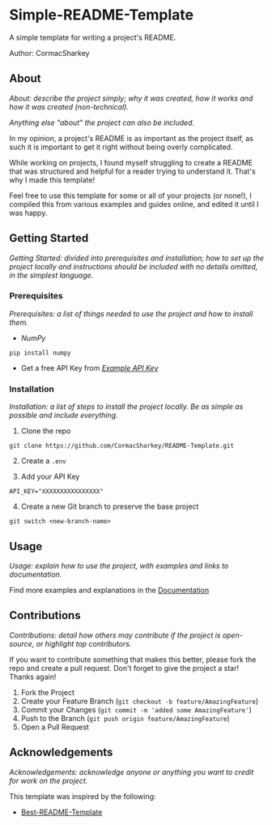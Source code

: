 # Simple-README-Template

A simple template for writing a project's README.

Author: CormacSharkey

## About

*About: describe the project simply; why it was created, how it works and how it was created (non-technical).*

*Anything else "about" the project can also be included.*

In my opinion, a project's README is as important as the project itself, as such it is important to get it right without being overly complicated. 

While working on projects, I found myself struggling to create a README that was structured and helpful for a reader trying to understand it. That's why I made this template!

Feel free to use this template for some or all of your projects (or none!), I compiled this from various examples and guides online, and edited it until I was happy.

## Getting Started 

*Getting Started: divided into prerequisites and installation; how to set up the project locally and instructions should be included with no details omitted, in the simplest language.*

### Prerequisites

*Prerequisites: a list of things needed to use the project and how to install them.*

- *NumPy*
````
pip install numpy
````

- Get a free API Key from *[Example API Key](example.com)*

### Installation

*Installation: a list of steps to install the project locally. Be as simple as possible and include everything.*

1. Clone the repo
````
git clone https://github.com/CormacSharkey/README-Template.git
````

2. Create a `.env`

3. Add your API Key
````
API_KEY="XXXXXXXXXXXXXXXX"
````

4. Create a new Git branch to preserve the base project
````
git switch <new-branch-name>
````

## Usage

*Usage: explain how to use the project, with examples and links to documentation.*

Find more examples and explanations in the [Documentation](example.com)

## Contributions

*Contributions: detail how others may contribute if the project is open-source, or highlight top contributors.*

If you want to contribute something that makes this better, please fork the repo and create a pull request. Don't forget to give the project a star! Thanks again!

1. Fork the Project
2. Create your Feature Branch (`git checkout -b feature/AmazingFeature`)
3. Commit your Changes (`git commit -m 'added some AmazingFeature'`)
4. Push to the Branch (`git push origin feature/AmazingFeature`)
5. Open a Pull Request

## Acknowledgements

*Acknowledgements: acknowledge anyone or anything you want to credit for work on the project.*

This template was inspired by the following:
- [Best-README-Template](https://github.com/othneildrew/Best-README-Template)
